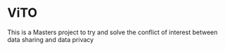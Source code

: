 ViTO
====

This is a Masters project to try and solve the conflict of interest between data sharing and data privacy
